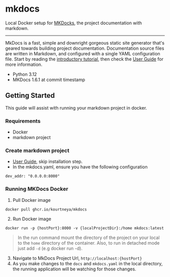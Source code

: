 # mkdocs
Local Docker setup for [MKDocks](https://www.mkdocs.org/), the project documentation with markdown.

---

MkDocs is a fast, simple and downright gorgeous static site generator that's geared towards building project documentation. Documentation source files are written in Markdown, and configured with a single YAML configuration file. Start by reading the [introductory tutorial](https://www.mkdocs.org/getting-started/), then check the [User Guide](https://www.mkdocs.org/user-guide/) for more information.

- Python 3.12
- MKDocs 1.6.1 at commit timestamp

## Getting Started
This guide will assist with running your markdown project in docker.

### Requirements
- Docker
- markdown project

### Create markdown project 
- [User Guide](https://www.mkdocs.org/user-guide/), skip installation step.
- In the mkdocs.yaml, ensure you have the following configuration
```
dev_addr: "0.0.0.0:8000"
```

### Running MKDocs Docker 
1. Pull Docker image
```
docker pull ghcr.io/kourtneya/mkdocs
```
2. Run Docker image
```
docker run -p {hostPort}:8000 -v {localProjectDir}:/home mkdocs:latest
```
> In the run command mount the directory of the project on your local to the `home` directory of the container. Also, to run in detached mode just add `-d` (e.g docker run -d).
3. Navigate to MkDocs Project Url, `http://localhost:{hostPort}`
4. As you make changes to the `docs` and `mkdocs.yaml` in the local directory, the running application will be watching for those changes.